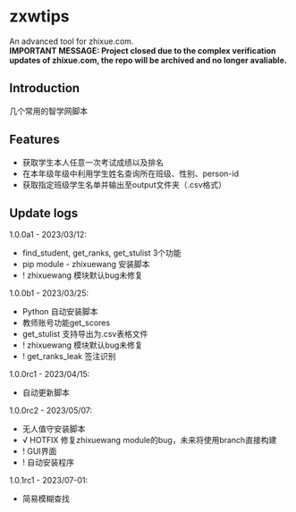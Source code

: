 # zxwtips

An advanced tool for zhixue.com.  
**IMPORTANT MESSAGE: Project closed due to the complex verification updates of zhixue.com, the repo will be archived and no longer avaliable.**

## Introduction

几个常用的智学网脚本

## Features

* 获取学生本人任意一次考试成绩以及排名
* 在本年级年级中利用学生姓名查询所在班级、性别、person-id
* 获取指定班级学生名单并输出至output文件夹（.csv格式）

## Update logs

1.0.0a1 - 2023/03/12:
* find_student, get_ranks, get_stulist 3个功能
* pip module - zhixuewang 安装脚本
* ! zhixuewang 模块默认bug未修复

1.0.0b1 - 2023/03/25:
* Python 自动安装脚本
* 教师账号功能get_scores
* get_stulist 支持导出为.csv表格文件
* ! zhixuewang 模块默认bug未修复
* ! get_ranks_leak 签注识别

1.0.0rc1 - 2023/04/15:
* 自动更新脚本

1.0.0rc2 - 2023/05/07:
* 无人值守安装脚本
* √ HOTFIX 修复zhixuewang module的bug，未来将使用branch直接构建
* ! GUI界面
* ! 自动安装程序

1.0.1rc1 - 2023/07-01:
* 简易模糊查找

